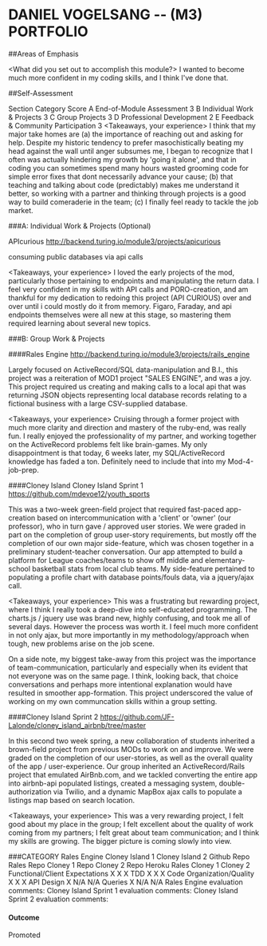 # DANIEL VOGELSANG -- (M3) PORTFOLIO

##Areas of Emphasis

<What did you set out to accomplish this module?>
I wanted to become much more confident in my coding skills, and I think I've done that.

##Self-Assessment

Section	Category	Score
A	End-of-Module Assessment	3
B	Individual Work & Projects	3
C	Group Projects	3
D	Professional Development	2
E	Feedback & Community Participation	3
<Takeaways, your experience>
I think that my major take homes are (a) the importance of reaching out and asking for help. Despite my historic tendency to prefer masochistically beating my head against the wall until anger subsumes me, I began to recognize that I often was actually hindering my growth by 'going it alone', and that in coding you can sometimes spend many hours wasted grooming code for simple error fixes that dont necessarily advance your cause; (b) that teaching and talking about code (predictably) makes me understand it better, so working with a partner and thinking through projects is a good way to build comeraderie in the team; (c) I finally feel ready to tackle the job market.

###A: Individual Work & Projects (Optional)

APIcurious
http://backend.turing.io/module3/projects/apicurious

<Description>
consuming public databases via api calls

<Takeaways, your experience>
I loved the early projects of the mod, particularly those pertaining to endpoints and manipulating the return data. I feel very confident in my skills with API calls and PORO-creation, and am thankful for my dedication to redoing this project (API CURIOUS) over and over until i could mostly do it from memory. Figaro, Faraday, and api endpoints themselves were all new at this stage, so mastering them required learning about several new topics.

###B: Group Work & Projects

####Rales Engine
http://backend.turing.io/module3/projects/rails_engine

<Description>
Largely focused on ActiveRecord/SQL data-manipulation and B.I., this project was a reiteration of MOD1 project "SALES ENGINE", and was a joy. This project required us creating and making calls to a local api that was returning JSON objects representing local database records relating to a fictional business with a large CSV-supplied database.

<Takeaways, your experience>
Cruising through a former project with much more clarity and direction and mastery of the ruby-end, was really fun. I really enjoyed the professionality of my partner, and working together on the ActiveRecord problems felt like brain-games. My only disappointment is that today, 6 weeks later, my SQL/ActiveRecord knowledge has faded a ton. Definitely need to include that into my Mod-4-job-prep.

####Cloney Island Cloney Island Sprint 1
https://github.com/mdevoe12/youth_sports

<Description>
This was a two-week green-field project that required fast-paced app-creation based on intercommunication with a 'client' or 'owner' (our professor), who in turn gave / approved user stories. We were graded in part on the completion of group user-story requirements, but mostly off the completion of our own major side-feature, which was chosen together in a preliminary student-teacher conversation. Our app attempted to build a platform for League coaches/teams to show off middle and elementary- school basketball stats from local club teams. My side-feature pertained to populating a profile chart with database points/fouls data, via a jquery/ajax call.

<Takeaways, your experience>
This was a frustrating but rewarding project, where I think I really took a deep-dive into self-educated programming. The charts.js / jquery use was brand new, highly confusing, and took me all of several days. However the process was worth it. I feel much more confident in not only ajax, but more importantly in my methodology/approach when tough, new problems arise on the job scene.

On a side note, my biggest take-away from this project was the importance of team-communication, particularly and especially when its evident that not everyone was on the same page. I think, looking back, that choice conversations and perhaps more intentional explanation would have resulted in smoother app-formation. This project underscored the value of working on my own communcation skills within a group setting.

####Cloney Island Sprint 2
https://github.com/JF-Lalonde/cloney_island_airbnb/tree/master

<Description>
In this second two week spring, a new collaboration of students inherited a brown-field project from previous MODs to work on and improve. We were graded on the completion of our user-stories, as well as the overall quality of the app / user-experience. Our group inherited an ActiveRecord/Rails project that emulated AirBnb.com, and we tackled converting the entire app into airbnb-api populated listings, created a messaging system, double-authorization via Twilio, and a dynamic MapBox ajax calls to populate a listings map based on search location.

<Takeaways, your experience>
This was a very rewarding project, I felt good about my place in the group; I felt excellent about the quality of work coming from my partners; I felt great about team communication; and I think my skills are growing. The bigger picture is coming slowly into view.

###CATEGORY
Rales Engine	Cloney Island 1	Cloney Island 2
Github Repo	Rales Repo	Cloney 1 Repo	Cloney 2 Repo
Heroku	Rales	Cloney 1	Cloney 2
Functional/Client Expectations	X	X	X
TDD	X	X	X
Code Organization/Quality	X	X	X
API Design	X	N/A	N/A
Queries	X	N/A	N/A
Rales Engine evaluation comments: <Instructor Comments Here>
Cloney Island Sprint 1 evaluation comments: <Instructor Comments Here>
Cloney Island Sprint 2 evaluation comments: <Instructor Comments Here>


#### Outcome

Promoted

